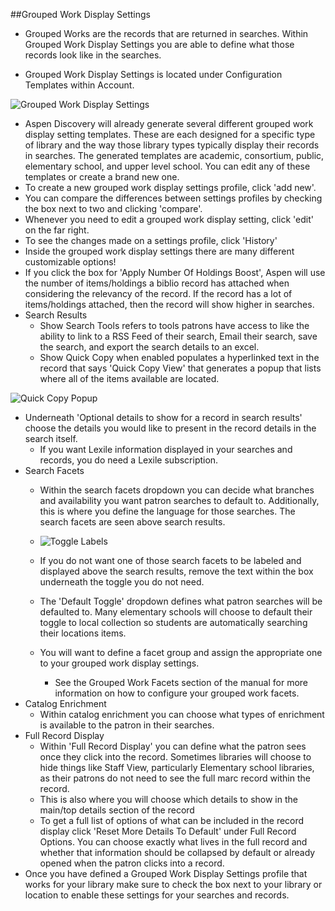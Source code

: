 ##Grouped Work Display Settings

- Grouped Works are the records that are returned in searches. Within Grouped Work Display Settings you are able to define what those records look like in the searches. 

- Grouped Work Display Settings is located under Configuration Templates within Account.

![Grouped Work Display Settings](/manual/images/Grouped-Work-Display.png)

- Aspen Discovery will already generate several different grouped work display setting templates. These are each designed for a specific type of library and the way those library types typically display their records in searches. The generated templates are academic, consortium, public, elementary school, and upper level school. You can edit any of these templates or create a brand new one.
- To create a new grouped work display settings profile, click 'add new'.
- You can compare the differences between settings profiles by checking the box next to two and clicking 'compare'.
- Whenever you need to edit a grouped work display setting, click 'edit' on the far right.
- To see the changes made on a settings profile, click 'History'
- Inside the grouped work display settings there are many different customizable options!
- If you click the box for 'Apply Number Of Holdings Boost', Aspen will use the number of items/holdings a biblio record has attached when considering the relevancy of the record. If the record has a lot of items/holdings attached, then the record will show higher in searches.
- Search Results
  - Show Search Tools refers to tools patrons have access to like the ability to link to a RSS Feed of their search, Email their search, save the search, and export the search details to an excel.
  - Show Quick Copy when enabled populates a hyperlinked text in the record that says 'Quick Copy View' that generates a popup that lists where all of the items available are located.
  
![Quick Copy Popup](/manual/images/Quick-Copy.png)

  - Underneath 'Optional details to show for a record in search results' choose the details you would like to present in the record details in the search itself.
    - If you want Lexile information displayed in your searches and records, you do need a Lexile subscription.
- Search Facets
  - Within the search facets dropdown you can decide what branches and availability you want patron searches to default to. Additionally, this is where you define the language for those searches. The search facets are seen above search results.
  
  - ![Toggle Labels](/manual/images/Toggle-Labels.png)
  
  - If you do not want one of those search facets to be labeled and displayed above the search results, remove the text within the box underneath the toggle you do not need.
  - The 'Default Toggle' dropdown defines what patron searches will be defaulted to. Many elementary schools will choose to default their toggle to local collection so students are automatically searching their locations items. 
  - You will want to define a facet group and assign the appropriate one to your grouped work display settings. 
    - See the Grouped Work Facets section of the manual for more information on how to configure your grouped work facets.
- Catalog Enrichment
  - Within catalog enrichment you can choose what types of enrichment is available to the patron in their searches. 
- Full Record Display
  - Within 'Full Record Display' you can define what the patron sees once they click into the record. Sometimes libraries will choose to hide things like Staff View, particularly Elementary school libraries, as their patrons do not need to see the full marc record within the record.
  - This is also where you will choose which details to show in the main/top details section of the record
  - To get a full list of options of what can be included in the record display click 'Reset More Details To Default' under Full Record Options. You can choose exactly what lives in the full record and whether that information should be collapsed by default or already opened when the patron clicks into a record. 
- Once you have defined a Grouped Work Display Settings profile that works for your library make sure to check the box next to your library or location to enable these settings for your searches and records.
